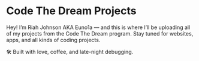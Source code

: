 # Code The Dream Projects

Hey! I’m Riah Johnson AKA Euno1a — and this is where I’ll be uploading all of my projects from the Code The Dream program. Stay tuned for websites, apps, and all kinds of coding projects. 

🛠 Built with love, coffee, and late-night debugging.

